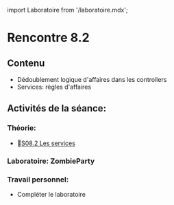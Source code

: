 import Laboratoire from '/laboratoire.mdx';

# Rencontre 8.2

## Contenu
- Dédoublement logique d'affaires dans les controllers 
- Services: règles d'affaires 

## Activités de la séance: 

### Théorie:  
- 🔗[S08.2 Les services](https://cegepedouardmontpetit-my.sharepoint.com/:p:/r/personal/valerie_turgeon_cegepmontpetit_ca/Documents/Site_3W6_Partage/08.2%20Les%20services/S08.2%20Les%20services.pptx?d=w6d181503f6d54f87a59bf0a715b77403&csf=1&web=1&e=ndYe7B) 

### Laboratoire: ZombieParty 
<Laboratoire nom="10XX-S08_2_Lab1"/>

### Travail personnel:
- Compléter le laboratoire 